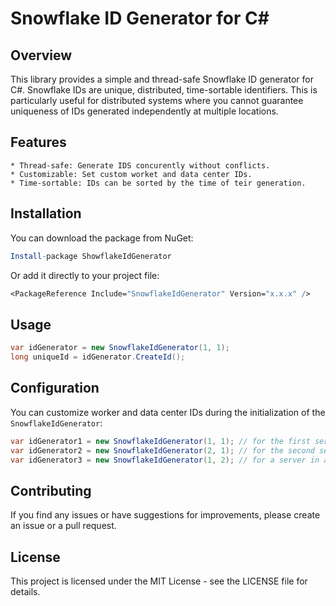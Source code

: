 # Snowflake ID Generator for C#

## Overview
This library provides a simple and thread-safe Snowflake ID generator for C#. Snowflake IDs are unique, distributed, time-sortable identifiers. This is particularly useful for distributed systems where you cannot guarantee uniqueness of IDs generated independently at multiple locations.

## Features
	* Thread-safe: Generate IDS concurently without conflicts.
	* Customizable: Set custom worket and data center IDs.
	* Time-sortable: IDs can be sorted by the time of teir generation.

## Installation
You can download the package from NuGet:
```mathematica
Install-package ShowflakeIdGenerator
```

Or add it directly to your project file:
```mathematica
<PackageReference Include="SnowflakeIdGenerator" Version="x.x.x" />
```

## Usage
```csharp
var idGenerator = new SnowflakeIdGenerator(1, 1);
long uniqueId = idGenerator.CreateId();
```

## Configuration
You can customize worker and data center IDs during the initialization of the `SnowflakeIdGenerator`:
```csharp
var idGenerator1 = new SnowflakeIdGenerator(1, 1); // for the first server
var idGenerator2 = new SnowflakeIdGenerator(2, 1); // for the second server
var idGenerator3 = new SnowflakeIdGenerator(1, 2); // for a server in a different data center
```

## Contributing
If you find any issues or have suggestions for improvements, please create an issue or a pull request.

## License
This project is licensed under the MIT License - see the LICENSE file for details.
